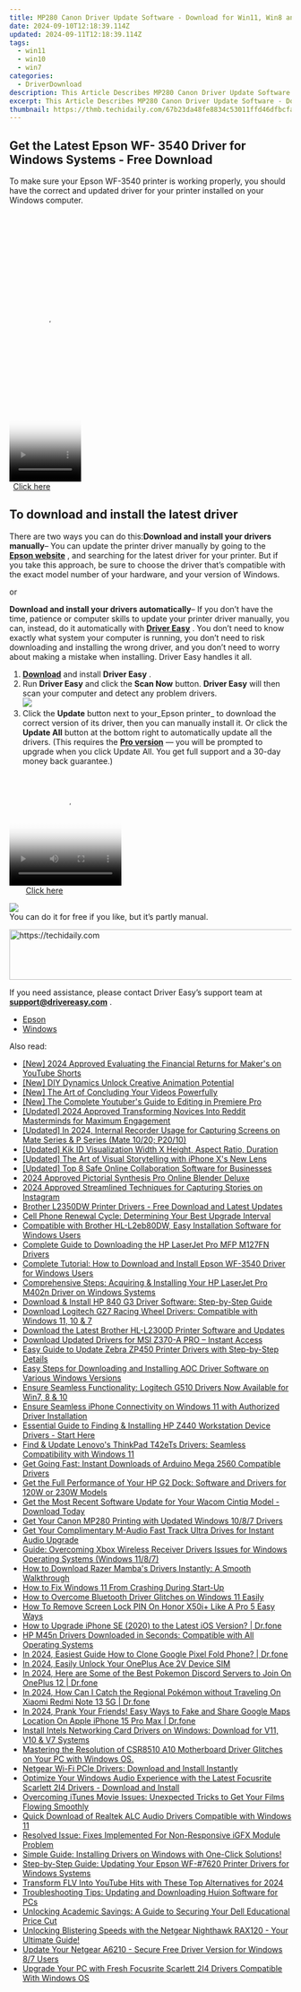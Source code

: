 ```yaml
---
title: MP280 Canon Driver Update Software - Download for Win11, Win8 and Win7 Systems
date: 2024-09-10T12:18:39.114Z
updated: 2024-09-11T12:18:39.114Z
tags:
  - win11
  - win10
  - win7
categories:
  - DriverDownload
description: This Article Describes MP280 Canon Driver Update Software - Download for Win11, Win8 and Win7 Systems
excerpt: This Article Describes MP280 Canon Driver Update Software - Download for Win11, Win8 and Win7 Systems
thumbnail: https://thmb.techidaily.com/67b23da48fe8834c53011ffd46dfbcfae0dcd1d4b8032e4d0eac025d92bb93bb.jpg
---
```


## Get the Latest Epson WF- 3540 Driver for Windows Systems - Free Download

To make sure your Epson WF-3540 printer is working properly, you should have the correct and updated driver for your printer installed on your Windows computer.





<!-- affiliate ads begin -->
<span id="1975636">
					<video width="128" height="480" style="cursor:pointer"
           poster="//a.impactradius-go.com/display-clicktoplayimage/1975636.png"
           onclick="if(!this.playClicked){this.play();this.setAttribute('controls',true);this.playClicked=true;}">
	   <source src="//a.impactradius-go.com/display-ad/22993-1975636">
	   <img src="//a.impactradius-go.com/display-clicktoplayimage/1975636.png" style="border: none; height: 100%; width: 100%; object-fit: contain">
	</video>
	<div style="width:80px;text-align:center"><a href="javascript:window.open(decodeURIComponent('https%3A%2F%2Fhomestyler.sjv.io%2Fc%2F5597632%2F1975636%2F22993'), '_blank');void(0);">Click here</a></div>
</span>
<img height="0" width="0" src="https://imp.pxf.io/i/5597632/1975636/22993" style="position:absolute;visibility:hidden;" border="0" />
<!-- affiliate ads end -->




## To download and install the latest driver

There are two ways you can do this:**Download and install your drivers manually**– You can update the printer driver manually by going to the **[Epson website](https://epson.com/usa)** , and searching for the latest driver for your printer. But if you take this approach, be sure to choose the driver that’s compatible with the exact model number of your hardware, and your version of Windows.

or

**Download and install your drivers automatically**– If you don’t have the time, patience or computer skills to update your printer driver manually, you can, instead, do it automatically with **[Driver Easy](https://tools.techidaily.com/drivereasy/download/)** . You don’t need to know exactly what system your computer is running, you don’t need to risk downloading and installing the wrong driver, and you don’t need to worry about making a mistake when installing. Driver Easy handles it all.

1. [**Download**](https://tools.techidaily.com/drivereasy/download/) and install **Driver Easy** .
2. Run **Driver Easy** and click the **Scan Now** button. **Driver Easy**  will then scan your computer and detect any problem drivers.  
![](https://images.drivereasy.com/wp-content/uploads/2018/10/img_5bd0366bd75a4.jpg)
3. Click the **Update**  button next to your_Epson printer_ to download the correct version of its driver, then you can manually install it. Or click the **Update All**  button at the bottom right to automatically update all the drivers. (This requires the **[Pro version](https://tools.techidaily.com/drivereasy/download/)**  — you will be prompted to upgrade when you click Update All. You get full support and a 30-day money back guarantee.)  




<!-- affiliate ads begin -->
<span id="1328683">
					<video width="200" height="200" style="cursor:pointer"
           poster="//a.impactradius-go.com/display-clicktoplayimage/1328683.png"
           onclick="if(!this.playClicked){this.play();this.setAttribute('controls',true);this.playClicked=true;}">
	   <source src="//a.impactradius-go.com/display-ad/15852-1328683">
	   <img src="//a.impactradius-go.com/display-clicktoplayimage/1328683.png" style="border: none; height: 100%; width: 100%; object-fit: contain">
	</video>
	<div style="width:125px;text-align:center"><a href="javascript:window.open(decodeURIComponent('https%3A%2F%2Fthefitville.pxf.io%2Fc%2F5597632%2F1328683%2F15852'), '_blank');void(0);">Click here</a></div>
</span>
<img height="0" width="0" src="https://imp.pxf.io/i/5597632/1328683/15852" style="position:absolute;visibility:hidden;" border="0" />
<!-- affiliate ads end -->




![](https://images.drivereasy.com/wp-content/uploads/2018/12/img_5c1a0e338545b.jpg)  
 You can do it for free if you like, but it’s partly manual.




<!-- affiliate ads begin -->
<a href="https://unicoeye.pxf.io/c/5597632/2134236/18498" target="_top" id="2134236">
  <img src="//a.impactradius-go.com/display-ad/18498-2134236" border="0" alt="https://techidaily.com" width="728" height="90"/>
</a>
<img height="0" width="0" src="https://unicoeye.pxf.io/i/5597632/2134236/18498" style="position:absolute;visibility:hidden;" border="0" />
<!-- affiliate ads end -->





 If you need assistance, please contact Driver Easy’s support team at **[support@drivereasy.com](https://tools.techidaily.com/drivereasy/download/)**  .

* [Epson](https://tools.techidaily.com/drivereasy/download/)
* [Windows](https://tools.techidaily.com/drivereasy/download/)

<ins class="adsbygoogle"
     style="display:block"
     data-ad-format="autorelaxed"
     data-ad-client="ca-pub-7571918770474297"
     data-ad-slot="1223367746"></ins>



<ins class="adsbygoogle"
     style="display:block"
     data-ad-client="ca-pub-7571918770474297"
     data-ad-slot="8358498916"
     data-ad-format="auto"
     data-full-width-responsive="true"></ins>

<span class="atpl-alsoreadstyle">Also read:</span>
<div><ul>
<li><a href="https://youtube-blog.techidaily.com/024-approved-evaluating-the-financial-returns-for-makers-on-youtube-shorts/"><u>[New] 2024 Approved  Evaluating the Financial Returns for Maker's on YouTube Shorts</u></a></li>
<li><a href="https://youtube-video-recordings.techidaily.com/new-diy-dynamics-unlock-creative-animation-potential/"><u>[New] DIY Dynamics  Unlock Creative Animation Potential</u></a></li>
<li><a href="https://youtube-blog.techidaily.com/he-art-of-concluding-your-videos-powerfully/"><u>[New] The Art of Concluding Your Videos Powerfully</u></a></li>
<li><a href="https://facebook-video-footage.techidaily.com/new-the-complete-youtubers-guide-to-editing-in-premiere-pro/"><u>[New] The Complete Youtuber's Guide to Editing in Premiere Pro</u></a></li>
<li><a href="https://fox-info.techidaily.com/updated-2024-approved-transforming-novices-into-reddit-masterminds-for-maximum-engagement/"><u>[Updated] 2024 Approved  Transforming Novices Into Reddit Masterminds for Maximum Engagement</u></a></li>
<li><a href="https://screen-sharing-recording.techidaily.com/updated-in-2024-internal-recorder-usage-for-capturing-screens-on-mate-series-and-p-series-mate-1020-p2010/"><u>[Updated] In 2024, Internal Recorder Usage for Capturing Screens on Mate Series & P Series (Mate 10/20; P20/10)</u></a></li>
<li><a href="https://facebook-video-recording.techidaily.com/updated-kik-id-visualization-width-x-height-aspect-ratio-duration/"><u>[Updated] Kik ID Visualization  Width X Height, Aspect Ratio, Duration</u></a></li>
<li><a href="https://some-approaches.techidaily.com/updated-the-art-of-visual-storytelling-with-iphone-xs-new-lens/"><u>[Updated] The Art of Visual Storytelling with iPhone X's New Lens</u></a></li>
<li><a href="https://visual-screen-recording.techidaily.com/updated-top-8-safe-online-collaboration-software-for-businesses/"><u>[Updated] Top 8 Safe Online Collaboration Software for Businesses</u></a></li>
<li><a href="https://extra-approaches.techidaily.com/2024-approved-pictorial-synthesis-pro-online-blender-deluxe/"><u>2024 Approved  Pictorial Synthesis Pro  Online Blender Deluxe</u></a></li>
<li><a href="https://instagram-videos.techidaily.com/2024-approved-streamlined-techniques-for-capturing-stories-on-instagram/"><u>2024 Approved  Streamlined Techniques for Capturing Stories on Instagram</u></a></li>
<li><a href="https://win-amazing.techidaily.com/brother-l2350dw-printer-drivers-free-download-and-latest-updates/"><u>Brother L2350DW Printer Drivers - Free Download and Latest Updates</u></a></li>
<li><a href="https://techtrends.techidaily.com/cell-phone-renewal-cycle-determining-your-best-upgrade-interval/"><u>Cell Phone Renewal Cycle: Determining Your Best Upgrade Interval</u></a></li>
<li><a href="https://win-amazing.techidaily.com/compatible-with-brother-hl-l2eb80dw-easy-installation-software-for-windows-users/"><u>Compatible with Brother HL-L2eb80DW, Easy Installation Software for Windows Users</u></a></li>
<li><a href="https://win-amazing.techidaily.com/complete-guide-to-downloading-the-hp-laserjet-pro-mfp-m127fn-drivers/"><u>Complete Guide to Downloading the HP LaserJet Pro MFP M127FN Drivers</u></a></li>
<li><a href="https://win-amazing.techidaily.com/complete-tutorial-how-to-download-and-install-epson-wf-3540-driver-for-windows-users/"><u>Complete Tutorial: How to Download and Install Epson WF-3540 Driver for Windows Users</u></a></li>
<li><a href="https://win-amazing.techidaily.com/comprehensive-steps-acquiring-and-installing-your-hp-laserjet-pro-m402n-driver-on-windows-systems/"><u>Comprehensive Steps: Acquiring & Installing Your HP LaserJet Pro M402n Driver on Windows Systems</u></a></li>
<li><a href="https://win-amazing.techidaily.com/download-and-install-hp-840-g3-driver-software-step-by-step-guide/"><u>Download & Install HP 840 G3 Driver Software: Step-by-Step Guide</u></a></li>
<li><a href="https://win-amazing.techidaily.com/download-logitech-g27-racing-wheel-drivers-compatible-with-windows-11-10-and-7/"><u>Download Logitech G27 Racing Wheel Drivers: Compatible with Windows 11, 10 & 7</u></a></li>
<li><a href="https://win-amazing.techidaily.com/download-the-latest-brother-hl-l2300d-printer-software-and-updates/"><u>Download the Latest Brother HL-L2300D Printer Software and Updates</u></a></li>
<li><a href="https://win-amazing.techidaily.com/download-updated-drivers-for-msi-z370-a-pro-instant-access/"><u>Download Updated Drivers for MSI Z370-A PRO – Instant Access</u></a></li>
<li><a href="https://win-amazing.techidaily.com/easy-guide-to-update-zebra-zp450-printer-drivers-with-step-by-step-details/"><u>Easy Guide to Update Zebra ZP450 Printer Drivers with Step-by-Step Details</u></a></li>
<li><a href="https://win-amazing.techidaily.com/easy-steps-for-downloading-and-installing-aoc-driver-software-on-various-windows-versions/"><u>Easy Steps for Downloading and Installing AOC Driver Software on Various Windows Versions</u></a></li>
<li><a href="https://win-amazing.techidaily.com/ensure-seamless-functionality-logitech-g510-drivers-now-available-for-win7-8-and-10/"><u>Ensure Seamless Functionality: Logitech G510 Drivers Now Available for Win7, 8 & 10</u></a></li>
<li><a href="https://win-amazing.techidaily.com/ensure-seamless-iphone-connectivity-on-windows-11-with-authorized-driver-installation/"><u>Ensure Seamless iPhone Connectivity on Windows 11 with Authorized Driver Installation</u></a></li>
<li><a href="https://win-amazing.techidaily.com/essential-guide-to-finding-and-installing-hp-z440-workstation-device-drivers-start-here/"><u>Essential Guide to Finding & Installing HP Z440 Workstation Device Drivers - Start Here</u></a></li>
<li><a href="https://win-amazing.techidaily.com/find-and-update-lenovos-thinkpad-t42ets-drivers-seamless-compatibility-with-windows-11/"><u>Find & Update Lenovo's ThinkPad T42eTs Drivers: Seamless Compatibility with Windows 11</u></a></li>
<li><a href="https://win-amazing.techidaily.com/get-going-fast-instant-downloads-of-arduino-mega-2560-compatible-drivers/"><u>Get Going Fast: Instant Downloads of Arduino Mega 2560 Compatible Drivers</u></a></li>
<li><a href="https://win-amazing.techidaily.com/get-the-full-performance-of-your-hp-g2-dock-software-and-drivers-for-120w-or-230w-models/"><u>Get the Full Performance of Your HP G2 Dock: Software and Drivers for 120W or 230W Models</u></a></li>
<li><a href="https://win-amazing.techidaily.com/get-the-most-recent-software-update-for-your-wacom-cintiq-model-download-today/"><u>Get the Most Recent Software Update for Your Wacom Cintiq Model - Download Today</u></a></li>
<li><a href="https://win-amazing.techidaily.com/get-your-canon-mp280-printing-with-updated-windows-1087-drivers/"><u>Get Your Canon MP280 Printing with Updated Windows 10/8/7 Drivers</u></a></li>
<li><a href="https://win-amazing.techidaily.com/get-your-complimentary-m-audio-fast-track-ultra-drives-for-instant-audio-upgrade/"><u>Get Your Complimentary M-Audio Fast Track Ultra Drives for Instant Audio Upgrade</u></a></li>
<li><a href="https://win-amazing.techidaily.com/guide-overcoming-xbox-wireless-receiver-drivers-issues-for-windows-operating-systems-windows-1187/"><u>Guide: Overcoming Xbox Wireless Receiver Drivers Issues for Windows Operating Systems (Windows 11/8/7)</u></a></li>
<li><a href="https://win-amazing.techidaily.com/how-to-download-razer-mambas-drivers-instantly-a-smooth-walkthrough/"><u>How to Download Razer Mamba's Drivers Instantly: A Smooth Walkthrough</u></a></li>
<li><a href="https://win-howtos.techidaily.com/how-to-fix-windows-11-from-crashing-during-start-up/"><u>How to Fix Windows 11 From Crashing During Start-Up</u></a></li>
<li><a href="https://win-amazing.techidaily.com/how-to-overcome-bluetooth-driver-glitches-on-windows-11-easily/"><u>How to Overcome Bluetooth Driver Glitches on Windows 11 Easily</u></a></li>
<li><a href="https://unlock-android.techidaily.com/how-to-remove-screen-lock-pin-on-honor-x50iplus-like-a-pro-5-easy-ways-by-drfone-android/"><u>How To Remove Screen Lock PIN On Honor X50i+ Like A Pro 5 Easy Ways</u></a></li>
<li><a href="https://review-topics.techidaily.com/how-to-upgrade-iphone-se-2020-to-the-latest-ios-version-drfone-by-drfone-ios-system-repair-ios-system-repair/"><u>How to Upgrade iPhone SE (2020) to the Latest iOS Version? | Dr.fone</u></a></li>
<li><a href="https://win-amazing.techidaily.com/hp-m45n-drivers-downloaded-in-seconds-compatible-with-all-operating-systems/"><u>HP M45n Drivers Downloaded in Seconds: Compatible with All Operating Systems</u></a></li>
<li><a href="https://android-transfer.techidaily.com/in-2024-easiest-guide-how-to-clone-google-pixel-fold-phone-drfone-by-drfone-transfer-from-android-transfer-from-android/"><u>In 2024, Easiest Guide How to Clone Google Pixel Fold Phone? | Dr.fone</u></a></li>
<li><a href="https://sim-unlock.techidaily.com/in-2024-easily-unlock-your-oneplus-ace-2v-device-sim-by-drfone-android/"><u>In 2024, Easily Unlock Your OnePlus Ace 2V Device SIM</u></a></li>
<li><a href="https://android-pokemon-go.techidaily.com/in-2024-here-are-some-of-the-best-pokemon-discord-servers-to-join-on-oneplus-12-drfone-by-drfone-virtual-android/"><u>In 2024, Here are Some of the Best Pokemon Discord Servers to Join On OnePlus 12 | Dr.fone</u></a></li>
<li><a href="https://android-pokemon-go.techidaily.com/in-2024-how-can-i-catch-the-regional-pokemon-without-traveling-on-xiaomi-redmi-note-13-5g-drfone-by-drfone-virtual-android/"><u>In 2024, How Can I Catch the Regional Pokémon without Traveling On Xiaomi Redmi Note 13 5G | Dr.fone</u></a></li>
<li><a href="https://phone-solutions.techidaily.com/in-2024-prank-your-friends-easy-ways-to-fake-and-share-google-maps-location-on-apple-iphone-15-pro-max-drfone-by-drfone-virtual-ios/"><u>In 2024, Prank Your Friends! Easy Ways to Fake and Share Google Maps Location On Apple iPhone 15 Pro Max | Dr.fone</u></a></li>
<li><a href="https://win-amazing.techidaily.com/install-intels-networking-card-drivers-on-windows-download-for-v11-v10-and-v7-systems/"><u>Install Intels Networking Card Drivers on Windows: Download for V11, V10 & V7 Systems</u></a></li>
<li><a href="https://win-amazing.techidaily.com/1722969545710-mastering-the-resolution-of-csr8510-a10-motherboard-driver-glitches-on-your-pc-with-windows-os/"><u>Mastering the Resolution of CSR8510 A10 Motherboard Driver Glitches on Your PC with Windows OS.</u></a></li>
<li><a href="https://driver-install.techidaily.com/netgear-wi-fi-pcie-drivers-download-and-install-instantly/"><u>Netgear Wi-Fi PCIe Drivers: Download and Install Instantly</u></a></li>
<li><a href="https://win-amazing.techidaily.com/optimize-your-windows-audio-experience-with-the-latest-focusrite-scarlett-2i4-drivers-download-and-install/"><u>Optimize Your Windows Audio Experience with the Latest Focusrite Scarlett 2I4 Drivers - Download and Install</u></a></li>
<li><a href="https://tech-revival.techidaily.com/overcoming-itunes-movie-issues-unexpected-tricks-to-get-your-films-flowing-smoothly/"><u>Overcoming iTunes Movie Issues: Unexpected Tricks to Get Your Films Flowing Smoothly</u></a></li>
<li><a href="https://win-amazing.techidaily.com/quick-download-of-realtek-alc-audio-drivers-compatible-with-windows-11/"><u>Quick Download of Realtek ALC Audio Drivers Compatible with Windows 11</u></a></li>
<li><a href="https://win-amazing.techidaily.com/resolved-issue-fixes-implemented-for-non-responsive-igfx-module-problem/"><u>Resolved Issue: Fixes Implemented For Non-Responsive iGFX Module Problem</u></a></li>
<li><a href="https://win-amazing.techidaily.com/1722967850739-simple-guide-installing-drivers-on-windows-with-one-click-solutions/"><u>Simple Guide: Installing Drivers on Windows with One-Click Solutions!</u></a></li>
<li><a href="https://win-amazing.techidaily.com/step-by-step-guide-updating-your-epson-wf-7620-printer-drivers-for-windows-systems/"><u>Step-by-Step Guide: Updating Your Epson WF-#7620 Printer Drivers for Windows Systems</u></a></li>
<li><a href="https://facebook-video-share.techidaily.com/transform-flv-into-youtube-hits-with-these-top-alternatives-for-2024/"><u>Transform FLV Into YouTube Hits with These Top Alternatives for 2024</u></a></li>
<li><a href="https://win-amazing.techidaily.com/troubleshooting-tips-updating-and-downloading-huion-software-for-pcs/"><u>Troubleshooting Tips: Updating and Downloading Huion Software for PCs</u></a></li>
<li><a href="https://techtrends.techidaily.com/unlocking-academic-savings-a-guide-to-securing-your-dell-educational-price-cut/"><u>Unlocking Academic Savings: A Guide to Securing Your Dell Educational Price Cut</u></a></li>
<li><a href="https://buynow-tips.techidaily.com/unlocking-blistering-speeds-with-the-netgear-nighthawk-rax120-your-ultimate-guide/"><u>Unlocking Blistering Speeds with the Netgear Nighthawk RAX120 - Your Ultimate Guide!</u></a></li>
<li><a href="https://win-amazing.techidaily.com/update-your-netgear-a6210-secure-free-driver-version-for-windows-87-users/"><u>Update Your Netgear A6210 - Secure Free Driver Version for Windows 8/7 Users</u></a></li>
<li><a href="https://win-amazing.techidaily.com/upgrade-your-pc-with-fresh-focusrite-scarlett-2i4-drivers-compatible-with-windows-os/"><u>Upgrade Your PC with Fresh Focusrite Scarlett 2I4 Drivers Compatible With Windows OS</u></a></li>
</ul></div>
